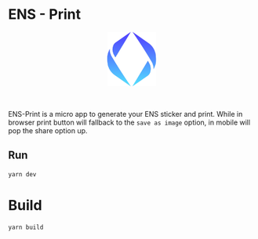 # ENS - Print

<p align="center">
  <img width="100" src="./src/logo.svg">
</p>
<br/>

ENS-Print is a micro app to generate your ENS sticker and print.
While in browser print button will fallback to the `save as image` option, in mobile will pop the share option up.

## Run
```
yarn dev
```

# Build
```
yarn build
```
